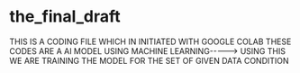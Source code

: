 # the_final_draft
 THIS IS A CODING FILE WHICH IN INITIATED WITH GOOGLE COLAB
THESE CODES ARE A AI MODEL USING MACHINE LEARNING-----> USING THIS WE ARE TRAINING THE MODEL FOR THE SET OF GIVEN DATA CONDITION
